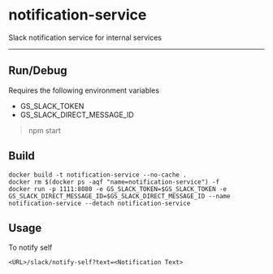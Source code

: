 
# notification-service 

Slack notification service for internal services
***

## Run/Debug 

Requires the following environment variables  

- GS_SLACK_TOKEN
- GS_SLACK_DIRECT_MESSAGE_ID

> npm start

## Build

	docker build -t notification-service --no-cache .
	docker rm $(docker ps -aqf "name=notification-service") -f
	docker run -p 1111:8080 -e GS_SLACK_TOKEN=$GS_SLACK_TOKEN -e GS_SLACK_DIRECT_MESSAGE_ID=$GS_SLACK_DIRECT_MESSAGE_ID --name notification-service --detach notification-service
    
## Usage

To notify self

    <URL>/slack/notify-self?text=<Notification Text>